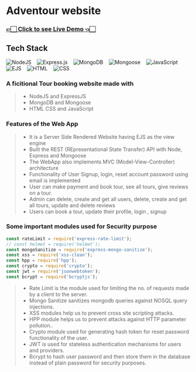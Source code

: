 # Adventour website

### [👉🏻 Click to see Live Demo 👈🏻](https://adventour.onrender.com/)

## Tech Stack

![NodeJS](https://img.shields.io/badge/node.js-6DA55F?style=for-the-badge&logo=node.js&logoColor=black)
&nbsp;&nbsp;
![Express.js](https://img.shields.io/badge/express.js-%23404d59.svg?style=for-the-badge&logo=express&logoColor=%2361DAFB)
&nbsp;&nbsp;
![MongoDB](https://img.shields.io/badge/MongoDB-%234ea94b.svg?style=for-the-badge&logo=mongodb&logoColor=white)
&nbsp;&nbsp;
![Mongoose](https://img.shields.io/badge/Mongoose-0081CB.svg?style=for-the-badge&logo=mongoose&logoColor=white)
&nbsp;&nbsp;
![JavaScript](https://img.shields.io/badge/JavaScript-FFA000.svg?style=for-the-badge&logo=javascript&logoColor=white)
![EJS](https://img.shields.io/badge/EJS-FFFF00.svg?style=for-the-badge&logo=ejs&logoColor=white)
&nbsp;&nbsp;
![HTML](https://img.shields.io/badge/HTML-d24e01.svg?style=for-the-badge&logo=html&logoColor=white)
&nbsp;&nbsp;
![CSS](https://img.shields.io/badge/CSS-0d47a1.svg?style=for-the-badge&logo=css&logoColor=white)
&nbsp;&nbsp;

### A ficitional Tour booking website made with

> -   NodeJS and ExpressJS
> -   MongoDB and Mongoose
> -   HTML CSS and JavaScript

### Features of the Web App

> -   It is a Server Side Rendered Website having EJS as the view engine
> -   Built the REST (REpresentational State Transfer) API with Node, Express and Mongoose
> -   The WebApp also implements MVC (Model-View-Controller) architecture
> -   Functionality of User Signup, login, reset account password using email is implemented
> -   User can make payment and book tour, see all tours, give reviews on a tour.
> -   Admin can delete, create and get all users, delete, create and get all tours, update and delete reviews
> -   Users can book a tour, update their profile, login , signup

### Some important modules used for Security purpose

```javascript
const rateLimit = require('express-rate-limit');
// const helmet = require('helmet');
const mongoSanitize = require('express-mongo-sanitize');
const xss = require('xss-clean');
const hpp = require('hpp');
const crypto = require('crypto');
const jwt = require('jsonwebtoken');
const bcrypt = require('bcryptjs');
```

> -   Rate Limit is the module used for limiting the no. of requests made by a client to the server.
> -   Mongo Sanitize sanitizes mongodb queries against NOSQL query injections.
> -   XSS modules help us to prevent cross site scripting attacks.
> -   HPP module helps us to prevent attacks against HTTP parameter pollution..
> -   Crypto module used for generating hash token for reset password functionality of the user.
> -   JWT is used for stateless authentication mechanisms for users and providers.
> -   Bcrypt to hash user password and then store them in the database instead of plain password for security purposes.
